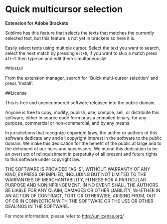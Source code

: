 Quick multicursor selection
==========

**Extension for Adobe Brackets**

Sublime has this feature that selects the texts that matches the currently selected text, but this feature is not yet in brackets so here it is.

Easily select texts using multiple cursor. Select the text you want to search, select the next match by pressing `Alt+D`, if you want to skip a match press `Alt+S` then type on and edit them simultaneously!


##Install

From the extension manager, search for 'Quick multi-cursor selection' and press 'Install'.

##License

This is free and unencumbered software released into the public domain.

Anyone is free to copy, modify, publish, use, compile, sell, or
distribute this software, either in source code form or as a compiled
binary, for any purpose, commercial or non-commercial, and by any
means.

In jurisdictions that recognize copyright laws, the author or authors
of this software dedicate any and all copyright interest in the
software to the public domain. We make this dedication for the benefit
of the public at large and to the detriment of our heirs and
successors. We intend this dedication to be an overt act of
relinquishment in perpetuity of all present and future rights to this
software under copyright law.

THE SOFTWARE IS PROVIDED "AS IS", WITHOUT WARRANTY OF ANY KIND,
EXPRESS OR IMPLIED, INCLUDING BUT NOT LIMITED TO THE WARRANTIES OF
MERCHANTABILITY, FITNESS FOR A PARTICULAR PURPOSE AND NONINFRINGEMENT.
IN NO EVENT SHALL THE AUTHORS BE LIABLE FOR ANY CLAIM, DAMAGES OR
OTHER LIABILITY, WHETHER IN AN ACTION OF CONTRACT, TORT OR OTHERWISE,
ARISING FROM, OUT OF OR IN CONNECTION WITH THE SOFTWARE OR THE USE OR
OTHER DEALINGS IN THE SOFTWARE.

For more information, please refer to <http://unlicense.org/>

